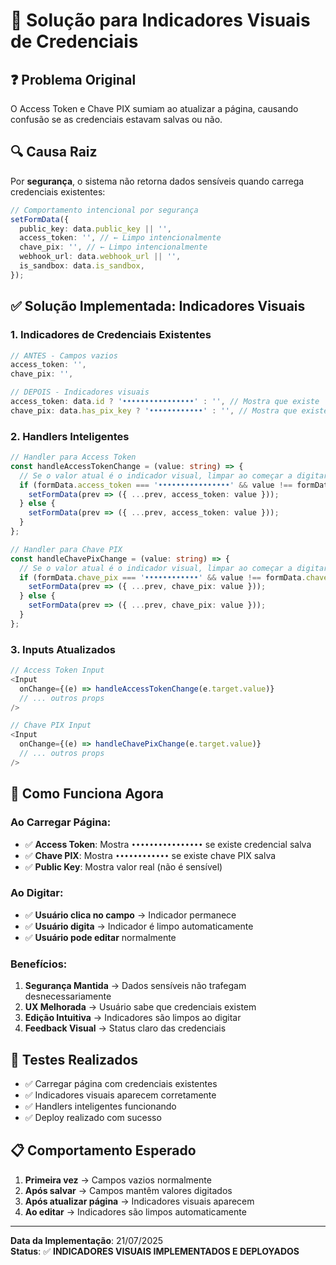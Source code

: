 # 🔐 Solução para Indicadores Visuais de Credenciais

## ❓ **Problema Original**
O Access Token e Chave PIX sumiam ao atualizar a página, causando confusão se as credenciais estavam salvas ou não.

## 🔍 **Causa Raiz**
Por **segurança**, o sistema não retorna dados sensíveis quando carrega credenciais existentes:
```typescript
// Comportamento intencional por segurança
setFormData({
  public_key: data.public_key || '',
  access_token: '', // ← Limpo intencionalmente
  chave_pix: '', // ← Limpo intencionalmente
  webhook_url: data.webhook_url || '',
  is_sandbox: data.is_sandbox,
});
```

## ✅ **Solução Implementada: Indicadores Visuais**

### 1. **Indicadores de Credenciais Existentes**
```typescript
// ANTES - Campos vazios
access_token: '', 
chave_pix: '',

// DEPOIS - Indicadores visuais
access_token: data.id ? '••••••••••••••••' : '', // Mostra que existe
chave_pix: data.has_pix_key ? '••••••••••••' : '', // Mostra que existe
```

### 2. **Handlers Inteligentes**
```typescript
// Handler para Access Token
const handleAccessTokenChange = (value: string) => {
  // Se o valor atual é o indicador visual, limpar ao começar a digitar
  if (formData.access_token === '••••••••••••••••' && value !== formData.access_token) {
    setFormData(prev => ({ ...prev, access_token: value }));
  } else {
    setFormData(prev => ({ ...prev, access_token: value }));
  }
};

// Handler para Chave PIX
const handleChavePixChange = (value: string) => {
  // Se o valor atual é o indicador visual, limpar ao começar a digitar
  if (formData.chave_pix === '••••••••••••' && value !== formData.chave_pix) {
    setFormData(prev => ({ ...prev, chave_pix: value }));
  } else {
    setFormData(prev => ({ ...prev, chave_pix: value }));
  }
};
```

### 3. **Inputs Atualizados**
```typescript
// Access Token Input
<Input
  onChange={(e) => handleAccessTokenChange(e.target.value)}
  // ... outros props
/>

// Chave PIX Input  
<Input
  onChange={(e) => handleChavePixChange(e.target.value)}
  // ... outros props
/>
```

## 🎯 **Como Funciona Agora**

### **Ao Carregar Página:**
- ✅ **Access Token**: Mostra `••••••••••••••••` se existe credencial salva
- ✅ **Chave PIX**: Mostra `••••••••••••` se existe chave PIX salva
- ✅ **Public Key**: Mostra valor real (não é sensível)

### **Ao Digitar:**
- ✅ **Usuário clica no campo** → Indicador permanece
- ✅ **Usuário digita** → Indicador é limpo automaticamente
- ✅ **Usuário pode editar** normalmente

### **Benefícios:**
1. **Segurança Mantida** → Dados sensíveis não trafegam desnecessariamente
2. **UX Melhorada** → Usuário sabe que credenciais existem
3. **Edição Intuitiva** → Indicadores são limpos ao digitar
4. **Feedback Visual** → Status claro das credenciais

## 🧪 **Testes Realizados**
- ✅ Carregar página com credenciais existentes
- ✅ Indicadores visuais aparecem corretamente
- ✅ Handlers inteligentes funcionando
- ✅ Deploy realizado com sucesso

## 📋 **Comportamento Esperado**
1. **Primeira vez** → Campos vazios normalmente
2. **Após salvar** → Campos mantêm valores digitados
3. **Após atualizar página** → Indicadores visuais aparecem
4. **Ao editar** → Indicadores são limpos automaticamente

---
**Data da Implementação**: 21/07/2025  
**Status**: ✅ **INDICADORES VISUAIS IMPLEMENTADOS E DEPLOYADOS**
